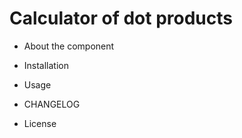# Calculator of dot products

* About the component

* Installation

* Usage

* CHANGELOG

* License